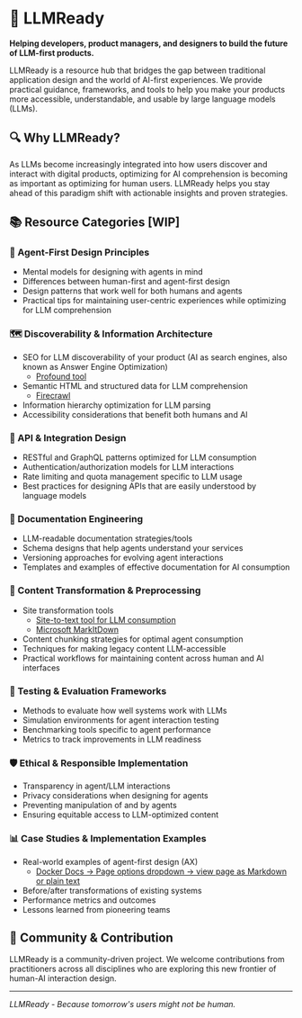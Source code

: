 # 🚀 LLMReady

**Helping developers, product managers, and designers to build the future of LLM-first products.**

LLMReady is a resource hub that bridges the gap between traditional application design and the world of AI-first experiences. We provide practical guidance, frameworks, and tools to help you make your products more accessible, understandable, and usable by large language models (LLMs).

## 🔍 Why LLMReady?
As LLMs become increasingly integrated into how users discover and interact with digital products, optimizing for AI comprehension is becoming as important as optimizing for human users. LLMReady helps you stay ahead of this paradigm shift with actionable insights and proven strategies.

## 📚 Resource Categories [WIP]

### 🧠 Agent-First Design Principles
- Mental models for designing with agents in mind
- Differences between human-first and agent-first design
- Design patterns that work well for both humans and agents
- Practical tips for maintaining user-centric experiences while optimizing for LLM comprehension

### 🗺️ Discoverability & Information Architecture
- SEO for LLM discoverability of your product (AI as search engines, also known as Answer Engine Optimization)
  - [Profound tool](https://www.tryprofound.com/)
- Semantic HTML and structured data for LLM comprehension
  - [Firecrawl](https://www.firecrawl.dev/)
- Information hierarchy optimization for LLM parsing
- Accessibility considerations that benefit both humans and AI

### 🔌 API & Integration Design
- RESTful and GraphQL patterns optimized for LLM consumption
- Authentication/authorization models for LLM interactions
- Rate limiting and quota management specific to LLM usage
- Best practices for designing APIs that are easily understood by language models

### 📖 Documentation Engineering
- LLM-readable documentation strategies/tools
- Schema designs that help agents understand your services
- Versioning approaches for evolving agent interactions
- Templates and examples of effective documentation for AI consumption

### 🔄 Content Transformation & Preprocessing
- Site transformation tools
  - [Site-to-text tool for LLM consumption](https://llmstxt.org)
  - [Microsoft MarkItDown](https://github.com/microsoft/markitdown)
- Content chunking strategies for optimal agent consumption
- Techniques for making legacy content LLM-accessible
- Practical workflows for maintaining content across human and AI interfaces

### 🧪 Testing & Evaluation Frameworks
- Methods to evaluate how well systems work with LLMs
- Simulation environments for agent interaction testing
- Benchmarking tools specific to agent performance
- Metrics to track improvements in LLM readiness

### 🛡️ Ethical & Responsible Implementation
- Transparency in agent/LLM interactions
- Privacy considerations when designing for agents
- Preventing manipulation of and by agents
- Ensuring equitable access to LLM-optimized content

### 📊 Case Studies & Implementation Examples
- Real-world examples of agent-first design (AX)
  - [Docker Docs -> Page options dropdown -> view page as Markdown or plain text](https://docs.docker.com/get-started/docker-overview/)
- Before/after transformations of existing systems
- Performance metrics and outcomes
- Lessons learned from pioneering teams

## 👥 Community & Contribution
LLMReady is a community-driven project. We welcome contributions from practitioners across all disciplines who are exploring this new frontier of human-AI interaction design.

---

*LLMReady - Because tomorrow's users might not be human.*
